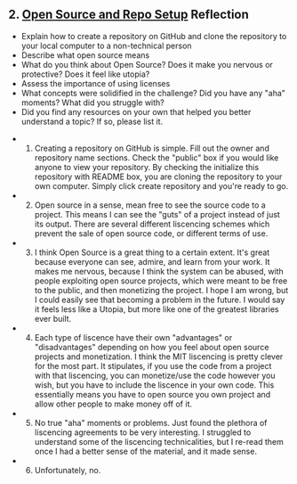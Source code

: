 ## 2. [Open Source and Repo Setup](2_set_up_repo/readme.md) Reflection

* Explain how to create a repository on GitHub and clone the repository to your local computer to a non-technical person
* Describe what open source means
* What do you think about Open Source? Does it make you nervous or protective? Does it feel like utopia?
* Assess the importance of using licenses
* What concepts were solidified in the challenge? Did you have any "aha" moments? What did you struggle with?
* Did you find any resources on your own that helped you better understand a topic? If so, please list it.

<!-- Add your reflection here. Remove the comment markers -->
* 1) Creating a repository on GitHub is simple. Fill out the owner and repository name sections. Check the "public" box if you would like anyone to view your repository. By checking the initialize this repository with README box, you are cloning the repository to your own computer. Simply click create repository and you're ready to go.
* 2) Open source in a sense, mean free to see the source code to a project. This means I can see the "guts" of a project instead of just its output. There are several different liscencing schemes which prevent the sale of open source code, or different terms of use.
* 3) I think Open Source is a great thing to a certain extent. It's great because everyone can see, admire, and learn from your work. It makes me nervous, because I think the system can be abused, with people exploiting open source projects, which were meant to be free to the public, and then monetizing the project. I hope I am wrong, but I could easily see that becoming a problem in the future. I would say it feels less like a Utopia, but more like one of the greatest libraries ever built.
* 4) Each type of liscence have their own "advantages" or "disadvantages" depending on how you feel about open source projects and monetization. I think the MIT liscencing is pretty clever for the most part. It stipulates, if you use the code from a project with that liscencing, you can monetize/use the code however you wish, but you have to include the liscence in your own code. This essentially means you have to open source you own project and allow other people to make money off of it.
* 5) No true "aha" moments or problems. Just found the plethora of liscencing agreements to be very interesting. I struggled to understand some of the liscencing technicalities, but I re-read them once I had a better sense of the material, and it made sense.
* 6) Unfortunately, no.
